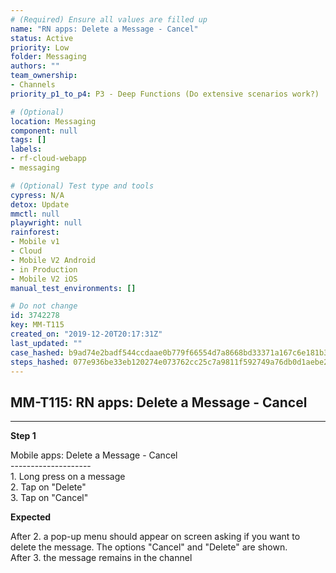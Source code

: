 ```yaml
---
# (Required) Ensure all values are filled up
name: "RN apps: Delete a Message - Cancel"
status: Active
priority: Low
folder: Messaging
authors: ""
team_ownership: 
- Channels
priority_p1_to_p4: P3 - Deep Functions (Do extensive scenarios work?)

# (Optional)
location: Messaging
component: null
tags: []
labels: 
- rf-cloud-webapp
- messaging

# (Optional) Test type and tools
cypress: N/A
detox: Update
mmctl: null
playwright: null
rainforest: 
- Mobile v1
- Cloud
- Mobile V2 Android
- in Production
- Mobile V2 iOS
manual_test_environments: []

# Do not change
id: 3742278
key: MM-T115
created_on: "2019-12-20T20:17:31Z"
last_updated: ""
case_hashed: b9ad74e2badf544ccdaae0b779f66554d7a8668bd33371a167c6e181b338c10f2476ba215db7a4ae98652f4d303a0771
steps_hashed: 077e936be33eb120274e073762cc25c7a9811f592749a76db0d1aebe28236dfc25616e1c5e794bb348d92c5b2b806f17
---
```


<!-- (Auto-generated) Based on frontmatter's "key" and "name" -->

## MM-T115: RN apps: Delete a Message - Cancel

---

**Step 1**

Mobile apps: Delete a Message - Cancel\
\--------------------\
1\. Long press on a message\
2\. Tap on "Delete"\
3\. Tap on "Cancel"

**Expected**

After 2. a pop-up menu should appear on screen asking if you want to delete the message. The options "Cancel" and "Delete" are shown.\
After 3. the message remains in the channel
